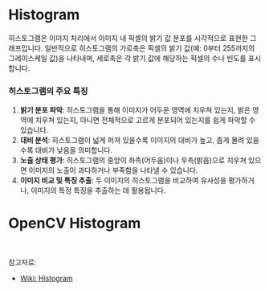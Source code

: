 # Histogram
히스토그램은 이미지 처리에서 이미지 내 픽셀의 밝기 값 분포를 시각적으로 표현한 그래프입니다. 일반적으로 히스토그램의 가로축은 픽셀의 밝기 값(예: 0부터 255까지의 그레이스케일 값)을 나타내며, 세로축은 각 밝기 값에 해당하는 픽셀의 수나 빈도를 표시합니다.

### 히스토그램의 주요 특징

1. **밝기 분포 파악**: 히스토그램을 통해 이미지가 어두운 영역에 치우쳐 있는지, 밝은 영역에 치우쳐 있는지, 아니면 전체적으로 고르게 분포되어 있는지를 쉽게 파악할 수 있습니다.
2. **대비 분석**: 히스토그램이 넓게 퍼져 있을수록 이미지의 대비가 높고, 좁게 몰려 있을수록 대비가 낮음을 의미합니다.
3. **노출 상태 평가**: 히스토그램의 중앙이 좌측(어두움)이나 우측(밝음)으로 치우쳐 있으면 이미지의 노출이 과다하거나 부족함을 나타낼 수 있습니다.
4. **이미지 비교 및 특징 추출**: 두 이미지의 히스토그램을 비교하여 유사성을 평가하거나, 이미지의 특정 특징을 추출하는 데 활용됩니다.

# OpenCV Histogram



<br>

참고자료:
* [Wiki: Histogram](https://en.wikipedia.org/wiki/Histogram)